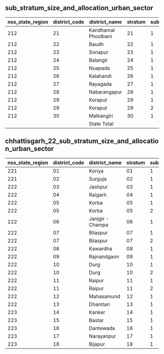 ## sub_stratum_size_and_allocation_urban_sector
| nss_state_region | district_code | district_name | stratum | sub_stratum | size_zst | central_sample | state_sample |
|---|---|---|---|---|---|---|---|
| 212 | 21 | Kandhamal Phoolbani | 21 | 1 | 107 | 2 | 2 |
| 212 | 22 | Baudh | 22 | 1 | 29 | 2 | 2 |
| 212 | 23 | Sonapur | 23 | 1 | 117 | 2 | 2 |
| 212 | 24 | Balangir | 24 | 1 | 357 | 2 | 2 |
| 212 | 25 | Nuapada | 25 | 1 | 47 | 2 | 2 |
| 212 | 26 | Kalahandi | 26 | 1 | 198 | 2 | 2 |
| 212 | 27 | Rayagada | 27 | 1 | 243 | 2 | 2 |
| 212 | 28 | Nabarangapur | 28 | 1 | 116 | 2 | 2 |
| 212 | 29 | Koraput | 29 | 1 | 157 | 2 | 2 |
| 212 | 29 | Koraput | 29 | 2 | 208 | 2 | 2 |
| 212 | 30 | Malkangiri | 30 | 1 | 72 | 2 | 2 |
|  |  | State Total |  |  | 12209 | 84 | 84 |
## chhattisgarh_22_sub_stratum_size_and_allocation_urban_sector
| nss_state_region | district_code | district_name | stratum | sub_stratum | size_zst | central_sample | state_sample |
|---|---|---|---|---|---|---|---|
| 221 | 01 | Koriya | 01 | 1 | 415 | 2 | 2 |
| 221 | 02 | Surguja | 02 | 1 | 367 | 2 | 2 |
| 222 | 03 | Jashpur | 03 | 1 | 124 | 2 | 2 |
| 222 | 04 | Raigarh | 04 | 1 | 378 | 2 | 2 |
| 222 | 05 | Korba | 05 | 1 | 116 | 2 | 2 |
| 222 | 05 | Korba | 05 | 2 | 542 | 2 | 2 |
| 222 | 06 | Janjgir - Champa | 06 | 1 | 397 | 2 | 2 |
| 222 | 07 | Bilaspur | 07 | 1 | 551 | 2 | 2 |
| 222 | 07 | Bilaspur | 07 | 2 | 480 | 2 | 2 |
| 222 | 08 | Kawardha | 08 | 1 | 144 | 2 | 2 |
| 222 | 09 | Rajnandgaon | 09 | 1 | 416 | 2 | 2 |
| 222 | 10 | Durg | 10 | 1 | 440 | 2 | 2 |
| 222 | 10 | Durg | 10 | 2 | 1764 | 6 | 6 |
| 222 | 11 | Raipur | 11 | 1 | 566 | 2 | 2 |
| 222 | 11 | Raipur | 11 | 2 | 122 | 2 | 2 |
| 222 | 12 | Mahasamund | 12 | 1 | 182 | 2 | 2 |
| 222 | 13 | Dhamtari | 13 | 1 | 214 | 2 | 2 |
| 223 | 14 | Kanker | 14 | 1 | 124 | 2 | 2 |
| 223 | 15 | Bastar | 15 | 1 | 255 | 2 | 2 |
| 223 | 16 | Dantewada | 16 | 1 | 131 | 2 | 2 |
| 223 | 17 | Narayanpur | 17 | 1 | 21 | 2 | 2 |
| 223 | 18 | Bijapur | 18 | 1 | 28 | 2 | 2 |
